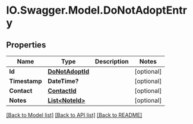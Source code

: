 # IO.Swagger.Model.DoNotAdoptEntry
## Properties

Name | Type | Description | Notes
------------ | ------------- | ------------- | -------------
**Id** | [**DoNotAdoptId**](DoNotAdoptId.md) |  | [optional] 
**Timestamp** | **DateTime?** |  | [optional] 
**Contact** | [**ContactId**](ContactId.md) |  | [optional] 
**Notes** | [**List&lt;NoteId&gt;**](NoteId.md) |  | [optional] 

[[Back to Model list]](../README.md#documentation-for-models) [[Back to API list]](../README.md#documentation-for-api-endpoints) [[Back to README]](../README.md)

